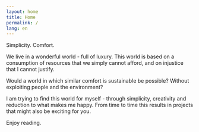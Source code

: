 ```yaml
---
layout: home
title: Home
permalink: /
lang: en
---
```


Simplicity. Comfort.

We live in a wonderful world - full of luxury. This world is based on a consumption of resources that we simply cannot afford, and on injustice that I cannot justify.

Would a world in which similar comfort is sustainable be possible?
Without exploiting people and the environment?

I am trying to find this world for myself - through simplicity, creativity and reduction to what makes me happy. From time to time this results in projects that might also be exciting for you.

Enjoy reading.